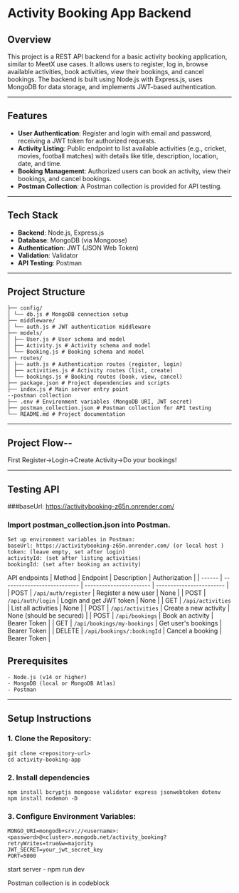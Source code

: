 # Activity Booking App Backend


## Overview

This project is a REST API backend for a basic activity booking application, similar to MeetX use cases. It allows users to register, log in, browse available activities, book activities, view their bookings, and cancel bookings. The backend is built using Node.js with Express.js, uses MongoDB for data storage, and implements JWT-based authentication.

---

## Features

- **User Authentication**: Register and login with email and password, receiving a JWT token for authorized requests.
- **Activity Listing**: Public endpoint to list available activities (e.g., cricket, movies, football matches) with details like title, description, location, date, and time.
- **Booking Management**: Authorized users can book an activity, view their bookings, and cancel bookings.
- **Postman Collection**: A Postman collection is provided for API testing.

---

## Tech Stack

- **Backend**: Node.js, Express.js  
- **Database**: MongoDB (via Mongoose)  
- **Authentication**: JWT (JSON Web Token)
- **Validation**: Validator 
- **API Testing**: Postman

---

## Project Structure

    ├── config/
    │ └── db.js # MongoDB connection setup
    ├── middleware/
    │ └── auth.js # JWT authentication middleware
    ├── models/
    │ ├── User.js # User schema and model
    │ ├── Activity.js # Activity schema and model
    │ └── Booking.js # Booking schema and model
    ├── routes/
    │ ├── auth.js # Authentication routes (register, login)
    │ ├── activities.js # Activity routes (list, create)
    │ └── bookings.js # Booking routes (book, view, cancel)
    ├── package.json # Project dependencies and scripts
    ├── index.js # Main server entry point
    --postman collection
    ├── .env # Environment variables (MongoDB URI, JWT secret)
    ├── postman_collection.json # Postman collection for API testing
    └── README.md # Project documentation
 

---

## Project Flow--

First Register->Login->Create Activity->Do your bookings!


---

## Testing API

###baseUrl: https://activitybooking-z65n.onrender.com/


### Import postman_collection.json into Postman.
    Set up environment variables in Postman:
    baseUrl: https://activitybooking-z65n.onrender.com/ (or local host )
    token: (leave empty, set after login)
    activityId: (set after listing activities)
    bookingId: (set after booking an activity)

API endpoints
| Method | Endpoint                    | Description             | Authorization            |
| ------ | --------------------------- | ----------------------- | ------------------------ |
| POST   | `/api/auth/register`        | Register a new user     | None                     |
| POST   | `/api/auth/login`           | Login and get JWT token | None                     |
| GET    | `/api/activities`           | List all activities     | None                     |
| POST   | `/api/activities`           | Create a new activity   | None (should be secured) |
| POST   | `/api/bookings`             | Book an activity        | Bearer Token             |
| GET    | `/api/bookings/my-bookings` | Get user's bookings     | Bearer Token             |
| DELETE | `/api/bookings/:bookingId`  | Cancel a booking        | Bearer Token             |



## Prerequisites
    - Node.js (v14 or higher)
    - MongoDB (local or MongoDB Atlas)
    - Postman

---

## Setup Instructions

### 1. Clone the Repository:

    git clone <repository-url>
    cd activity-booking-app

### 2. Install dependencies

    npm install bcryptjs mongoose validator express jsonwebtoken dotenv
    npm install nodemon -D

### 3. Configure Environment Variables:

    MONGO_URI=mongodb+srv://<username>:<password>@<cluster>.mongodb.net/activity_booking?retryWrites=true&w=majority
    JWT_SECRET=your_jwt_secret_key
    PORT=5000

start server - npm run dev

Postman collection is in codeblock










